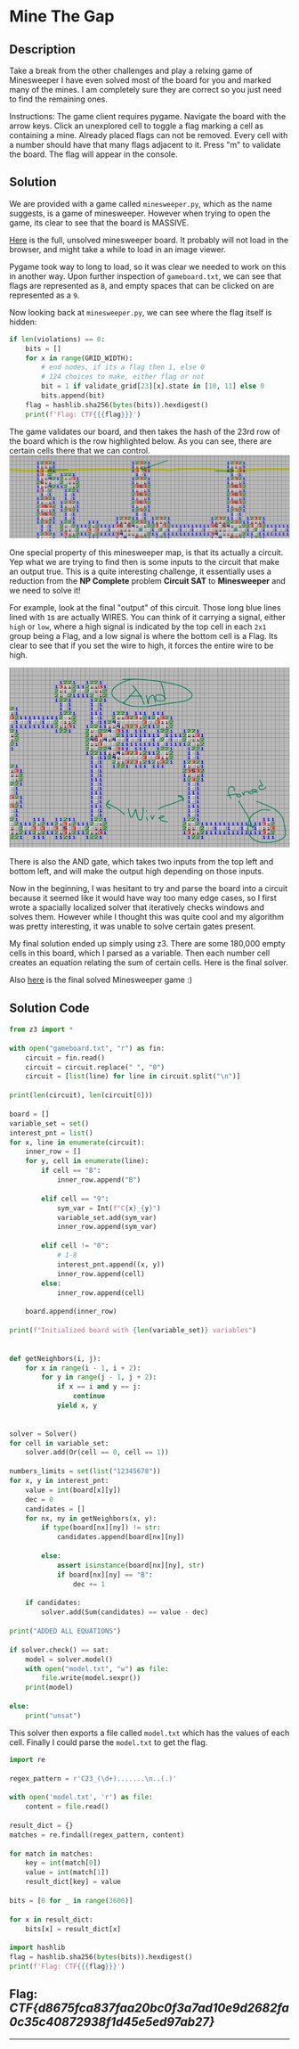 # **Mine The Gap**

## **Description**
Take a break from the other challenges and play a relxing game of Minesweeper
I have even solved most of the board for you and marked many of the mines.
I am completely sure they are correct so you just need to find the remaining ones.

Instructions:
The game client requires pygame. Navigate the board with the arrow keys.
Click an unexplored cell to toggle a flag marking a cell as containing a mine.
Already placed flags can not be removed. Every cell with a number should have
that many flags adjacent to it. Press "m" to validate the board.
The flag will appear in the console.


## **Solution**
We are provided with a game called `minesweeper.py`, which as the name suggests, is a game of minesweeper. However when trying to open the game, its clear to see that the board is MASSIVE. 

[Here](unsolved.png) is the full, unsolved minesweeper board. It probably will not load in the browser, and might take a while to load in an image viewer.


Pygame took way to long to load, so it was clear we needed to work on this in another way. Upon further inspection of `gameboard.txt`, we can see that flags are represented as `B`, and empty spaces that can be clicked on are represented as a `9`. 

Now looking back at `minesweeper.py`, we can see where the flag itself is hidden:
```py
if len(violations) == 0:
    bits = []
    for x in range(GRID_WIDTH):
        # end nodes, if its a flag then 1, else 0
        # 124 choices to make, either flag or not
        bit = 1 if validate_grid[23][x].state in [10, 11] else 0
        bits.append(bit)
    flag = hashlib.sha256(bytes(bits)).hexdigest()
    print(f'Flag: CTF{{{flag}}}')
```

The game validates our board, and then takes the hash of the 23rd row of the board which is the row highlighted below. As you can see, there are certain cells there that we can control.
![Alt text](image-1.png)


One special property of this minesweeper map, is that its actually a circuit. Yep what we are trying to find then is some inputs to the circuit that make an output true. This is a quite interesting challenge, it essentially uses a reduction from the **NP Complete** problem **Circuit SAT** to **Minesweeper** and we need to solve it! 

For example, look at the final "output" of this circuit. Those long blue lines lined with `1`s are actually WIRES. You can think of it carrying a signal, either `high` or `low`, where a high signal is indicated by the top cell in each `2x1` group being a Flag, and a low signal is where the bottom cell is a Flag. Its clear to see that if you set the wire to high, it forces the entire wire to be high.

![Alt text](image-2.png)


There is also the AND gate, which takes two inputs from the top left and bottom left, and will make the output high depending on those inputs.

Now in the beginning, I was hesitant to try and parse the board into a circuit because it seemed like it would have way too many edge cases, so I first wrote a spacially localized solver that iteratively checks windows and solves them. However while I thought this was quite cool and my algorithm was pretty interesting, it was unable to solve certain gates present.

My final solution ended up simply using z3. There are some 180,000 empty cells in this board, which I parsed as a variable. Then each number cell creates an equation relating the sum of certain cells. Here is the final solver.

Also [here](solved.png) is the final solved Minesweeper game :)

## Solution Code
```py
from z3 import *

with open("gameboard.txt", "r") as fin:
    circuit = fin.read()
    circuit = circuit.replace(" ", "0")
    circuit = [list(line) for line in circuit.split("\n")]

print(len(circuit), len(circuit[0]))

board = []
variable_set = set()
interest_pnt = list()
for x, line in enumerate(circuit):
    inner_row = []
    for y, cell in enumerate(line):
        if cell == "B":
            inner_row.append("B")

        elif cell == "9":
            sym_var = Int(f"C{x}_{y}")
            variable_set.add(sym_var)
            inner_row.append(sym_var)

        elif cell != "0":
            # 1-8
            interest_pnt.append((x, y))
            inner_row.append(cell)
        else:
            inner_row.append(cell)

    board.append(inner_row)

print(f"Initialized board with {len(variable_set)} variables")


def getNeighbors(i, j):
    for x in range(i - 1, i + 2):
        for y in range(j - 1, j + 2):
            if x == i and y == j:
                continue
            yield x, y


solver = Solver()
for cell in variable_set:
    solver.add(Or(cell == 0, cell == 1))

numbers_limits = set(list("12345678"))
for x, y in interest_pnt:
    value = int(board[x][y])
    dec = 0
    candidates = []
    for nx, ny in getNeighbors(x, y):
        if type(board[nx][ny]) != str:
            candidates.append(board[nx][ny])

        else:
            assert isinstance(board[nx][ny], str)
            if board[nx][ny] == "B":
                dec += 1

    if candidates:
        solver.add(Sum(candidates) == value - dec)

print("ADDED ALL EQUATIONS")

if solver.check() == sat:
    model = solver.model()
    with open("model.txt", "w") as file:
        file.write(model.sexpr())
    print(model)
    
else:
    print("unsat")
```

This solver then exports a file called `model.txt` which has the values of each cell. Finally I could parse the `model.txt` to get the flag.

```py
import re

regex_pattern = r'C23_(\d+).......\n..(.)'

with open('model.txt', 'r') as file:
    content = file.read()

result_dict = {}
matches = re.findall(regex_pattern, content)

for match in matches:
    key = int(match[0]) 
    value = int(match[1]) 
    result_dict[key] = value

bits = [0 for _ in range(3600)]

for x in result_dict:
    bits[x] = result_dict[x]

import hashlib
flag = hashlib.sha256(bytes(bits)).hexdigest()
print(f'Flag: CTF{{{flag}}}')
```


## **Flag**: *CTF{d8675fca837faa20bc0f3a7ad10e9d2682fa0c35c40872938f1d45e5ed97ab27}*
---

